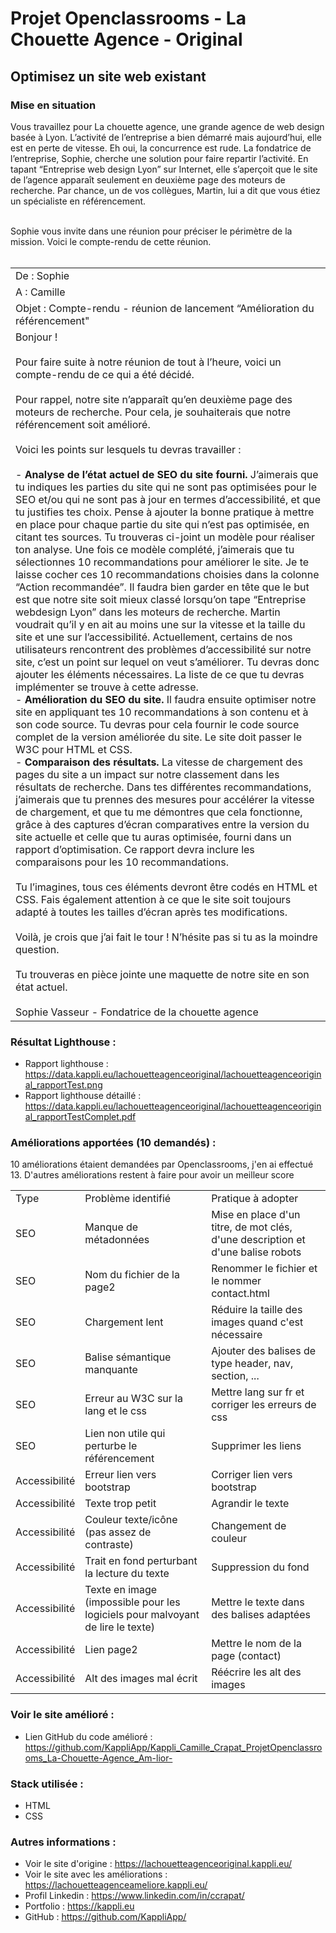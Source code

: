 # Projet Openclassrooms - La Chouette Agence - Original
## Optimisez un site web existant

### Mise en situation

Vous travaillez pour La chouette agence, une grande agence de web design basée à Lyon. L’activité de l’entreprise a bien démarré mais aujourd’hui, elle est en perte de vitesse. Eh oui, la concurrence est rude. La fondatrice de l’entreprise, Sophie, cherche une solution pour faire repartir l’activité. En tapant “Entreprise web design Lyon” sur Internet, elle s’aperçoit que le site de l’agence apparaît seulement en deuxième page des moteurs de recherche. Par chance, un de vos collègues, Martin, lui a dit que vous étiez un spécialiste en référencement.</br></br>

Sophie vous invite dans une réunion pour préciser le périmètre de la mission. Voici le compte-rendu de cette réunion. </br></br>

<table>
    <tr>
        <td>
            De : Sophie
        </td>
    </tr>
    <tr>
        <td>
            A : Camille
        </td>
    </tr>
    <tr>
        <td>
            Objet : Compte-rendu - réunion de lancement “Amélioration du référencement"
        </td>
    </tr>
    <tr>
        <td>
            Bonjour ! </br></br>
            Pour faire suite à notre réunion de tout à l’heure, voici un compte-rendu de ce qui a été
            décidé.</br></br>
            Pour rappel, notre site n’apparaît qu’en deuxième page des moteurs de recherche. Pour cela,
            je souhaiterais que notre référencement soit amélioré.</br></br>
            Voici les points sur lesquels tu devras travailler :</br></br>
            - <b>Analyse de l’état actuel de SEO du site fourni.</b> J’aimerais que tu indiques les parties du site qui ne sont pas optimisées pour le SEO et/ou qui ne sont pas à jour en termes d’accessibilité, et que tu justifies tes choix. Pense à ajouter la bonne pratique à mettre en place pour chaque partie du site qui n’est pas optimisée, en citant tes sources. Tu trouveras ci-joint un modèle pour réaliser ton analyse. Une fois ce modèle complété, j’aimerais que tu sélectionnes 10 recommandations pour améliorer le site. Je te laisse cocher ces 10 recommandations choisies dans la colonne “Action recommandée”. Il faudra bien garder en tête que le but est que notre site soit mieux classé lorsqu’on tape “Entreprise webdesign Lyon” dans les moteurs de recherche. Martin voudrait qu’il y en ait au moins une sur la vitesse et la taille du site et une sur l’accessibilité. Actuellement, certains de nos utilisateurs rencontrent des problèmes d’accessibilité sur notre site, c’est un point sur lequel on veut s’améliorer. Tu devras donc ajouter les éléments nécessaires. La liste de ce que tu devras implémenter se trouve à cette adresse. </br>
            - <b>Amélioration du SEO du site.</b> Il faudra ensuite optimiser notre site en appliquant tes 10 recommandations à son contenu et à son code source. Tu devras pour cela fournir le code source complet de la version améliorée du site. Le site doit passer le W3C pour HTML et CSS.</br>
            - <b>Comparaison des résultats.</b> La vitesse de chargement des pages du site a un impact sur notre classement dans les résultats de recherche. Dans tes différentes recommandations, j’aimerais que tu prennes des mesures pour accélérer la vitesse de chargement, et que tu me démontres que cela fonctionne, grâce à des captures d’écran comparatives entre la version du site actuelle et celle que tu auras optimisée, fourni dans un rapport d’optimisation. Ce rapport devra inclure les comparaisons pour les 10 recommandations.</br></br>
            Tu l’imagines, tous ces éléments devront être codés en HTML et CSS. Fais également attention à ce que le site soit toujours adapté à toutes les tailles d’écran après tes modifications.</br></br>
            Voilà, je crois que j’ai fait le tour ! N’hésite pas si tu as la moindre question.</br></br>
            Tu trouveras en pièce jointe une maquette de notre site en son état actuel. </br></br>
            Sophie Vasseur - Fondatrice de la chouette agence
        </td>
    </tr>
</table>

### Résultat Lighthouse :

- Rapport lighthouse : https://data.kappli.eu/lachouetteagenceoriginal/lachouetteagenceoriginal_rapportTest.png
- Rapport lighthouse détaillé : https://data.kappli.eu/lachouetteagenceoriginal/lachouetteagenceoriginal_rapportTestComplet.pdf

### Améliorations apportées (10 demandés) :

10 améliorations étaient demandées par Openclassrooms, j'en ai effectué 13. D'autres améliorations restent à faire pour avoir un meilleur score </br>

<table>
    <tr>
        <td>Type</td>
        <td>Problème identifié</td>
        <td>Pratique à adopter</td>
    </tr>
    <tr>
        <td>SEO</td>
        <td>Manque de métadonnées</td>
        <td>Mise en place d'un titre, de mot clés, d'une description et d'une balise robots</td>
    </tr>
    <tr>
        <td>SEO</td>
        <td>Nom du fichier de la page2</td>
        <td>Renommer le fichier et le nommer contact.html</td>
    </tr>
    <tr>
        <td>SEO</td>
        <td>Chargement lent</td>
        <td>Réduire la taille des images quand c'est nécessaire</td>
    </tr>
    <tr>
        <td>SEO</td>
        <td>Balise sémantique manquante</td>
        <td>Ajouter des balises de type header, nav, section, ...</td>
    </tr>
    <tr>
        <td>SEO</td>
        <td>Erreur au W3C sur la lang et le css</td>
        <td>Mettre lang sur fr et corriger les erreurs de css</td>
    </tr>
    <tr>
        <td>SEO</td>
        <td>Lien non utile qui perturbe le référencement</td>
        <td>Supprimer les liens</td>
    </tr>
    <tr>
        <td>Accessibilité</td>
        <td>Erreur lien vers bootstrap</td>
        <td>Corriger lien vers bootstrap</td>
    </tr>
    <tr>
        <td>Accessibilité</td>
        <td>Texte trop petit</td>
        <td>Agrandir le texte</td>
    </tr>
    <tr>
        <td>Accessibilité</td>
        <td>Couleur texte/icône (pas assez de contraste)</td>
        <td>Changement de couleur</td>
    </tr>
    <tr>
        <td>Accessibilité</td>
        <td>Trait en fond perturbant la lecture du texte</td>
        <td>Suppression du fond</td>
    </tr>
    <tr>
        <td>Accessibilité</td>
        <td>Texte en image (impossible pour les logiciels pour malvoyant de lire le texte)</td>
        <td>Mettre le texte dans des balises adaptées</td>
    </tr>
    <tr>
        <td>Accessibilité</td>
        <td>Lien page2</td>
        <td>Mettre le nom de la page (contact)</td>
    </tr>
    <tr>
        <td>Accessibilité</td>
        <td>Alt des images mal écrit</td>
        <td>Réécrire les alt des images</td>
    </tr>
</table>

### Voir le site amélioré : 

- Lien GitHub du code amélioré : https://github.com/KappliApp/Kappli_Camille_Crapat_ProjetOpenclassrooms_La-Chouette-Agence_Am-lior-

### Stack utilisée :
- HTML
- CSS

### Autres informations :
- Voir le site d'origine : https://lachouetteagenceoriginal.kappli.eu/
- Voir le site avec les améliorations : https://lachouetteagenceameliore.kappli.eu/
- Profil Linkedin : https://www.linkedin.com/in/ccrapat/
- Portfolio : https://kappli.eu
- GitHub : https://github.com/KappliApp/